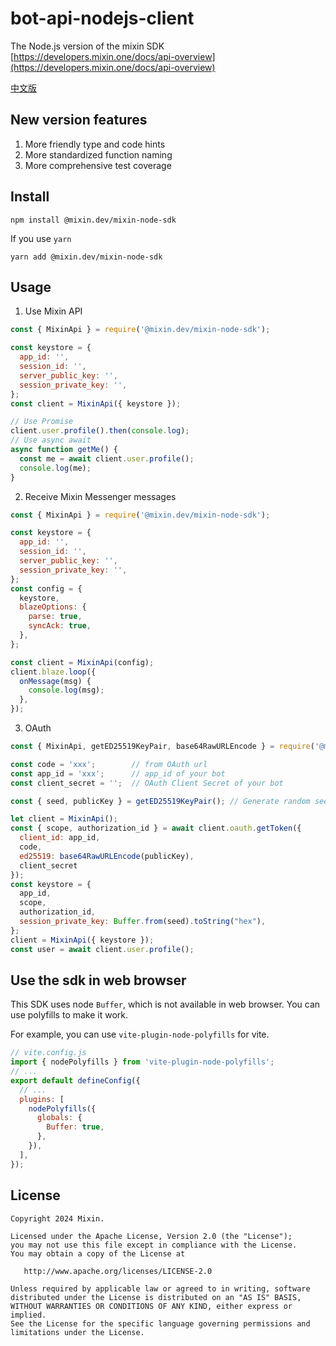 # bot-api-nodejs-client

The Node.js version of the mixin SDK [https://developers.mixin.one/docs/api-overview](https://developers.mixin.one/docs/api-overview)

[中文版](./README.zh-CN.md)

## New version features

1. More friendly type and code hints
2. More standardized function naming
3. More comprehensive test coverage

## Install

```shell
npm install @mixin.dev/mixin-node-sdk
```

If you use `yarn`

```shell
yarn add @mixin.dev/mixin-node-sdk
```

## Usage

1. Use Mixin API

```js
const { MixinApi } = require('@mixin.dev/mixin-node-sdk');

const keystore = {
  app_id: '',
  session_id: '',
  server_public_key: '',
  session_private_key: '',
};
const client = MixinApi({ keystore });

// Use Promise
client.user.profile().then(console.log);
// Use async await
async function getMe() {
  const me = await client.user.profile();
  console.log(me);
}
```

2. Receive Mixin Messenger messages

```js
const { MixinApi } = require('@mixin.dev/mixin-node-sdk');

const keystore = {
  app_id: '',
  session_id: '',
  server_public_key: '',
  session_private_key: '',
};
const config = {
  keystore,
  blazeOptions: {
    parse: true,
    syncAck: true,
  },
};

const client = MixinApi(config);
client.blaze.loop({
  onMessage(msg) {
    console.log(msg);
  },
});
```

3. OAuth

```js
const { MixinApi, getED25519KeyPair, base64RawURLEncode } = require('@mixin.dev/mixin-node-sdk');

const code = 'xxx';        // from OAuth url
const app_id = 'xxx';      // app_id of your bot
const client_secret = '';  // OAuth Client Secret of your bot

const { seed, publicKey } = getED25519KeyPair(); // Generate random seed and ed25519 key pairs

let client = MixinApi();
const { scope, authorization_id } = await client.oauth.getToken({
  client_id: app_id,
  code,
  ed25519: base64RawURLEncode(publicKey),
  client_secret
});
const keystore = {
  app_id,
  scope,
  authorization_id,
  session_private_key: Buffer.from(seed).toString("hex"),
};
client = MixinApi({ keystore });
const user = await client.user.profile();
```

## Use the sdk in web browser

This SDK uses node `Buffer`, which is not available in web browser. You can use polyfills to make it work.

For example, you can use `vite-plugin-node-polyfills` for vite.

```js
// vite.config.js
import { nodePolyfills } from 'vite-plugin-node-polyfills';
// ...
export default defineConfig({
  // ...
  plugins: [
    nodePolyfills({
      globals: {
        Buffer: true,
      },
    }),
  ],
});
```

## License

```
Copyright 2024 Mixin.

Licensed under the Apache License, Version 2.0 (the "License");
you may not use this file except in compliance with the License.
You may obtain a copy of the License at

   http://www.apache.org/licenses/LICENSE-2.0

Unless required by applicable law or agreed to in writing, software
distributed under the License is distributed on an "AS IS" BASIS,
WITHOUT WARRANTIES OR CONDITIONS OF ANY KIND, either express or implied.
See the License for the specific language governing permissions and
limitations under the License.
```

